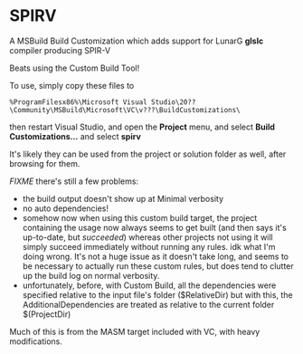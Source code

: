 # SPIRV
A MSBuild Build Customization which adds support for LunarG **glslc** compiler producing SPIR-V

Beats using the Custom Build Tool!

To use, simply copy these files to

    %ProgramFilesx86%\Microsoft Visual Studio\20??\Community\MSBuild\Microsoft\VC\v???\BuildCustomizations\

then restart Visual Studio, and open the **Project** menu, and select **Build Customizations...** and select **spirv**

It's likely they can be used from the project or solution folder as well, after browsing for them.

*FIXME* there's still a few problems:
* the build output doesn't show up at Minimal verbosity
* no auto dependencies!
* somehow now when using this custom build target, the project containing the usage
  now always seems to get built (and then says it's up-to-date, but *succeeded*)
  whereas other projects not using it will simply succeed immediately without running any rules.
  idk what I'm doing wrong.  It's not a huge issue as it doesn't take long, and seems to be necessary to
  actually run these custom rules, but does tend to clutter up the build log on normal verbosity.
* unfortunately, before, with Custom Build, all the dependencies were specified relative to the input file's folder ($RelativeDir)
  but with this, the AdditionalDependencies are treated as relative to the current folder $(ProjectDir)

Much of this is from the MASM target included with VC, with heavy modifications.
